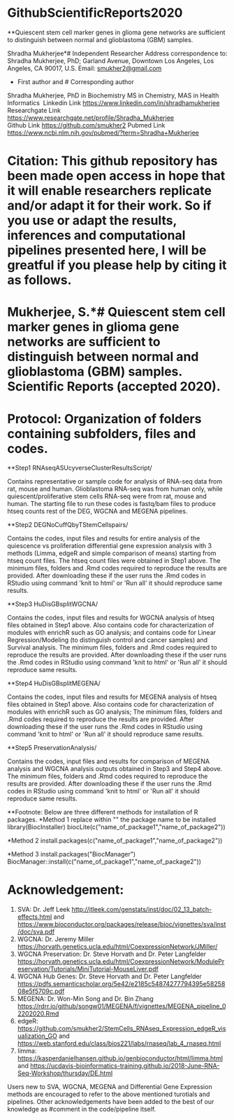 # GithubScientificReports2020

**Quiescent stem cell marker genes in glioma gene networks are sufficient to distinguish between normal and glioblastoma (GBM) samples. 

Shradha Mukherjee*#
Independent Researcher
Address correspondence to: Shradha Mukherjee, PhD; Garland Avenue, Downtown Los Angeles, Los Angeles, CA 90017, U.S. Email: smukher2@gmail.com
* First author and # Corresponding author


Shradha Mukherjee, PhD in Biochemistry 
MS in Chemistry, MAS in Health Informatics 
Linkedin Link https://www.linkedin.com/in/shradhamukherjee                                                                                        
Researchgate Link https://www.researchgate.net/profile/Shradha_Mukherjee                                                         
Github Link https://github.com/smukher2
Pubmed Link https://www.ncbi.nlm.nih.gov/pubmed/?term=Shradha+Mukherjee   

# Citation: This github repository has been made open access in hope that it will enable researchers replicate and/or adapt it for their work. So if you use or adapt the results, inferences and computational pipelines presented here, I will be greatful if you please help by citing it as follows. 


# Mukherjee, S.*# Quiescent stem cell marker genes in glioma gene networks are sufficient to distinguish between normal and glioblastoma (GBM) samples. Scientific Reports (accepted 2020).
 

# Protocol: Organization of folders containing subfolders, files and codes. 

**Step1 RNAseqASUcyverseClusterResultsScript/ 

Contains representative or sample code for analysis of RNA-seq data from rat, mouse and human. Glioblastoma RNA-seq was from human only, while quiescent/proliferative stem cells RNA-seq were from rat, mouse and human. The starting file to run these codes is fastq/bam files to produce htseq counts rest of the DEG, WGCNA and MEGENA pipelines. 
 
**Step2 DEGNoCuffQbyTStemCellspairs/ 

Contains the codes, input files and results for entire analysis of the quiescence vs proliferation differential gene expression analysis with 3 methods (Limma, edgeR and simple comparison of means) starting from htseq count files. The htseq count files were obtained in Step1 above.
The minimum files, folders and .Rmd codes required to reproduce the results are provided. After downloading these if the user runs the .Rmd codes in RStudio using command 'knit to html' or 'Run all' it should reproduce same results. 
  
**Step3 HuDisGBsplitWGCNA/ 

Contains the codes, input files and results for WGCNA analysis of htseq files obtained in Step1 above. Also contains code for characterization of modules with enrichR such as GO analysis; and contains code for Linear Regression/Modeling (to distinguish control and cancer samples) and Survival analysis. 
The minimum files, folders and .Rmd codes required to reproduce the results are provided. After downloading these if the user runs the .Rmd codes in RStudio using command 'knit to html' or 'Run all' it should reproduce same results. 

**Step4 HuDisGBsplitMEGENA/ 

Contains the codes, input files and results for MEGENA analysis of htseq files obtained in Step1 above. Also contains code for characterization of modules with enrichR such as GO analysis;
The minimum files, folders and .Rmd codes required to reproduce the results are provided. After downloading these if the user runs the .Rmd codes in RStudio using command 'knit to html' or 'Run all' it should reproduce same results. 

**Step5 PreservationAnalysis/ 

Contains the codes, input files and results for comparison of MEGENA analysis and WGCNA analysis outputs obtained in Step3 and Step4 above. 
The minimum files, folders and .Rmd codes required to reproduce the results are provided. After downloading these if the user runs the .Rmd codes in RStudio using command 'knit to html' or 'Run all' it should reproduce same results. 

**Footnote: Below are three different methods for installation of R packages. 
*Method 1 replace within "" the package name to be installed
library(BiocInstaller)
biocLite(c("name_of_package1","name_of_package2"))

*Method 2
install.packages(c("name_of_package1","name_of_package2"))

*Method 3
install.packages("BiocManager")
BiocManager::install(c("name_of_package1","name_of_package2"))
 

# Acknowledgement: 

1) SVA: Dr. Jeff Leek http://jtleek.com/genstats/inst/doc/02_13_batch-effects.html and https://www.bioconductor.org/packages/release/bioc/vignettes/sva/inst/doc/sva.pdf
2) WGCNA: Dr. Jeremy Miller https://horvath.genetics.ucla.edu/html/CoexpressionNetwork/JMiller/
3) WGCNA Preservation: Dr. Steve Horvath and Dr. Peter Langfelder https://horvath.genetics.ucla.edu/html/CoexpressionNetwork/ModulePreservation/Tutorials/MiniTutorial-MouseLiver.pdf
4) WGCNA Hub Genes: Dr. Steve Horvath and Dr. Peter Langfelder https://pdfs.semanticscholar.org/5e42/e2185c54874277794395e5825808e5f5709c.pdf
5) MEGENA: Dr. Won-Min Song and Dr. Bin Zhang https://rdrr.io/github/songw01/MEGENA/f/vignettes/MEGENA_pipeline_02202020.Rmd
6) edgeR: https://github.com/smukher2/StemCells_RNAseq_Expression_edgeR_visualization_GO and https://web.stanford.edu/class/bios221/labs/rnaseq/lab_4_rnaseq.html
7) limma: https://kasperdanielhansen.github.io/genbioconductor/html/limma.html and https://ucdavis-bioinformatics-training.github.io/2018-June-RNA-Seq-Workshop/thursday/DE.html

Users new to SVA, WGCNA, MEGENA and Differential Gene Expression methods are encouraged to refer to the above mentioned turotials and pipelines. Other acknowledgements have been added to the best of our knowledge as #comment in the code/pipeline itself. 
